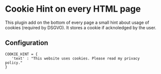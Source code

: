 # Cookie Hint on every HTML page

This plugin add on the bottom of every page a small hint about usage of cookies (required by DSGVO).
It stores a cookie if acknoledged by the user.

## Configuration

```
COOKIE_HINT = {
   'text' : "This website uses cookies. Please read my privacy policy."
}

```
